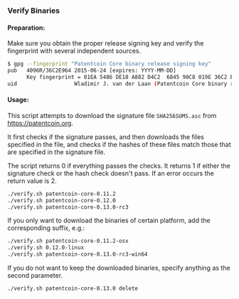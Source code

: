 ### Verify Binaries

#### Preparation:

Make sure you obtain the proper release signing key and verify the fingerprint with several independent sources.

```sh
$ gpg --fingerprint "Patentcoin Core binary release signing key"
pub   4096R/36C2E964 2015-06-24 [expires: YYYY-MM-DD]
      Key fingerprint = 01EA 5486 DE18 A882 D4C2  6845 90C8 019E 36C2 E964
uid                  Wladimir J. van der Laan (Patentcoin Core binary release signing key) <laanwj@gmail.com>
```

#### Usage:

This script attempts to download the signature file `SHA256SUMS.asc` from https://patentcoin.org.

It first checks if the signature passes, and then downloads the files specified in the file, and checks if the hashes of these files match those that are specified in the signature file.

The script returns 0 if everything passes the checks. It returns 1 if either the signature check or the hash check doesn't pass. If an error occurs the return value is 2.


```sh
./verify.sh patentcoin-core-0.11.2
./verify.sh patentcoin-core-0.12.0
./verify.sh patentcoin-core-0.13.0-rc3
```

If you only want to download the binaries of certain platform, add the corresponding suffix, e.g.:

```sh
./verify.sh patentcoin-core-0.11.2-osx
./verify.sh 0.12.0-linux
./verify.sh patentcoin-core-0.13.0-rc3-win64
```

If you do not want to keep the downloaded binaries, specify anything as the second parameter.

```sh
./verify.sh patentcoin-core-0.13.0 delete
```
